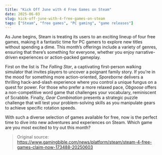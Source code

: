 ```yaml
---
title: "Kick Off June with 4 Free Games on Steam"
date: 2025-06-03
slug: kick-off-june-with-4-free-games-on-steam
tags: ["Steam", "free games", "PC gaming", "game releases"]
---
```


As June begins, Steam is treating its users to an exciting lineup of four free games, making it a fantastic time for PC gamers to explore new titles without spending a dime. This month’s offerings include a variety of genres, ensuring that there’s something for everyone, whether you enjoy narrative-driven experiences or action-packed gameplay.

First on the list is *The Falling Star*, a captivating first-person walking simulator that invites players to uncover a poignant family story. If you're in the mood for something more action-oriented, *Sporeborne* delivers a thrilling hack-and-slash experience where you control a unique fungus on a quest for power. For those who prefer a more relaxed pace, *Obgoose* offers a non-competitive word game that challenges your vocabulary, reminiscent of Scrabble. Finally, *Gear Combination* presents a strategic puzzle challenge that will test your problem-solving skills as you manipulate gears to achieve specific rotation speeds.

With such a diverse selection of games available for free, now is the perfect time to dive into new adventures and experiences on Steam. Which game are you most excited to try out this month?

> Original source: https://www.gamingbible.com/news/platform/steam/steam-4-free-games-claim-now-173488-20250603